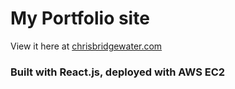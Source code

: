# My Portfolio site

View it here at <a href="http://www.chrisbridgewater.com">chrisbridgewater.com</a>

### Built with React.js, deployed with AWS EC2 
